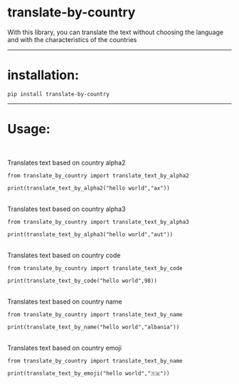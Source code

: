 # translate-by-country

With this library, you can translate the text without choosing the language and with the characteristics of the countries
<hr>

# installation:

```
pip install translate-by-country
```
<hr>

# Usage:
<br>

Translates text based on country alpha2
```
from translate_by_country import translate_text_by_alpha2

print(translate_text_by_alpha2("hello world","ax"))
```
<br>
Translates text based on country alpha3

```
from translate_by_country import translate_text_by_alpha3

print(translate_text_by_alpha3("hello world","aut"))
```

<br>
Translates text based on country code

```
from translate_by_country import translate_text_by_code

print(translate_text_by_code("hello world",98))
```
<br>
Translates text based on country name

```
from translate_by_country import translate_text_by_name

print(translate_text_by_name("hello world","albania"))
```
<br>
Translates text based on country emoji

```
from translate_by_country import translate_text_by_name

print(translate_text_by_emoji("hello world","🇹🇼"))
```
